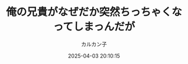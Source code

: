 ---
title: "俺の兄貴がなぜだか突然ちっちゃくなってしまっんだが"
type: "manga"
layout: "single"
resources:
  - src: "**.png"
author: カルカン子
translation: "@马拉桑喝酒醉"
typesetting: "@马拉桑喝酒醉"
tags:
  - 汉化
date: 2025-04-03 20:10:15
mediaType: manga
category: "汉化"
showWordCount: false
---